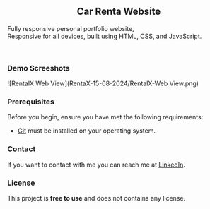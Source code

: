   <h2 align="center">Car Renta Website</h2>

  Fully responsive personal portfolio website, <br />Responsive for all devices, built using HTML, CSS, and JavaScript.


</div>

<br />

### Demo Screeshots
![RentalX Web View](RentaX-15-08-2024/RentalX-Web View.png)

### Prerequisites

Before you begin, ensure you have met the following requirements:

* [Git](https://git-scm.com/downloads "Download Git") must be installed on your operating system.

### Contact

If you want to contact with me you can reach me at [LinkedIn](https://www.linkedin.com/in/tirth-ux-ui-designer).

### License

This project is **free to use** and does not contains any license.
